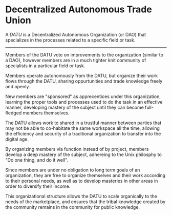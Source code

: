# Decentralized Autonomous Trade Union

A *DATU* is a Decentralized Autonomous Organization (or DAO) that specializes in the processes related to a specific field or task.

---

Members of the DATU vote on improvements to the organization (similar to a DAO),
however members are in a much tighter knit community of specialists in a particular field or task.

Members operate autonomously from the DATU, but organize their work flows through the DATU,
sharing oppurtunities and trade knowledge freely and openly.

New members are "sponsored" as apprecentices under this organization, learning the proper tools and processes used to do
the task in an effective manner, developing mastery of the subject until they can become full-fledged members themselves.

The DATU allows work to shared in a trustful manner between parties that may not be able to co-habitate the same
workspace all the time, allowing the efficiency and security of a traditional organization to transfer into the digital age.

By organizing members via function instead of by project, members develop a deep mastery of the subject,
adhereing to the Unix philosphy to "Do one thing, and do it well".

Since members are under no obligation to long term goals of an organization,
they are free to organize themselves and their work according to their personal needs,
as well as to develop masteries in other areas in order to diversify their income.

This organizational structure allows the DATU to scale organically to the needs of the marketplace,
and ensures that the tribal knowledge created by the community remains in the community for public knowledge.
